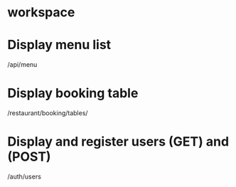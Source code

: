 # workspace

# Display menu list
/api/menu 

# Display booking table
/restaurant/booking/tables/

# Display and register users (GET) and (POST)
/auth/users


